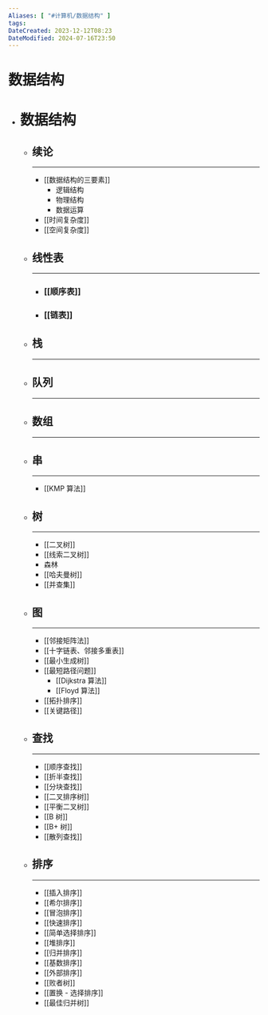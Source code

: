 ```yaml
---
Aliases: [ "#计算机/数据结构" ]
tags:
DateCreated: 2023-12-12T08:23
DateModified: 2024-07-16T23:50
---
```

# 数据结构

- # 数据结构
	- ## 续论
		- ---
		- [[数据结构的三要素]]
			- 逻辑结构
			- 物理结构
			- 数据运算
		- [[时间复杂度]]
		- [[空间复杂度]]
	- ## 线性表
		- ---
		- ### [[顺序表]]
		- ### [[链表]]
	- ## 栈
		- ---
	- ## 队列
		- ---
	- ## 数组
		- ---
	- ## 串
		- ---
		- [[KMP 算法]]
	- ## 树
		- ---
		- [[二叉树]]
		- [[线索二叉树]]
		- 森林
		- [[哈夫曼树]]
		- [[并查集]]
	- ## 图
		- ---
		- [[邻接矩阵法]]
		- [[十字链表、邻接多重表]]
		- [[最小生成树]]
		- [[最短路径问题]]  
			- [[Dijkstra 算法]]
			- [[Floyd 算法]]
		- [[拓扑排序]]
		- [[关键路径]]
	- ## 查找
		- ---
		- [[顺序查找]]
		- [[折半查找]]
		- [[分块查找]]
		- [[二叉排序树]]
		- [[平衡二叉树]]
		- [[B 树]]
		- [[B+ 树]]
		- [[散列查找]]
	- ## 排序
		- ---
		- [[插入排序]]
		- [[希尔排序]]
		- [[冒泡排序]]
		- [[快速排序]]
		- [[简单选择排序]]
		- [[堆排序]]
		- [[归并排序]]
		- [[基数排序]]
		- [[外部排序]]
		- [[败者树]]
		- [[置换 - 选择排序]]
		- [[最佳归并树]]
